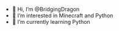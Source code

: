 - 👋 Hi, I’m @BridgingDragon
- 👀 I’m interested in Minecraft and Python
- 🌱 I’m currently learning Python
